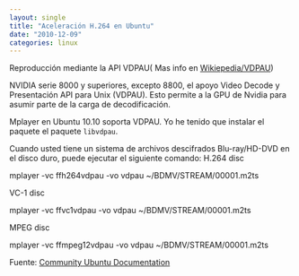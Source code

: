 ```yaml
---
layout: single
title: "Aceleración H.264 en Ubuntu"
date: "2010-12-09"
categories: linux
---
```


Reproducción mediante la API VDPAU( Mas info en [Wikiepedia/VDPAU](https://es.wikipedia.org/wiki/VDPAU))

NVIDIA serie 8000 y superiores, excepto 8800, el apoyo Video Decode y Presentación API para Unix (VDPAU). Esto permite a la GPU de Nvidia para asumir parte de la carga de decodificación.

Mplayer en Ubuntu 10.10 soporta VDPAU. Yo he tenido que instalar el paquete el paquete `libvdpau`.

Cuando usted tiene un sistema de archivos descifrados Blu-ray/HD-DVD en el disco duro, puede ejecutar el siguiente comando: H.264 disc

mplayer -vc ffh264vdpau -vo vdpau ~/BDMV/STREAM/00001.m2ts

VC-1 disc

mplayer -vc ffvc1vdpau -vo vdpau ~/BDMV/STREAM/00001.m2ts

MPEG disc

mplayer -vc ffmpeg12vdpau -vo vdpau ~/BDMV/STREAM/00001.m2ts

Fuente: [Community Ubuntu Documentation](https://help.ubuntu.com/community/RestrictedFormats/BluRayAndHDDVD)
